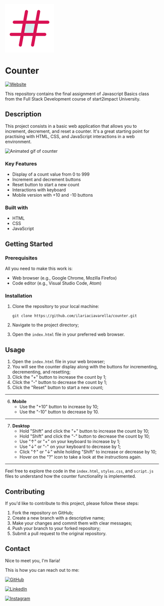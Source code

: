 ![Hash icon](assets/img/favicon.ico)

# Counter

[![Website][website-shield]][website-url]

This repository contains the final assignment of Javascript Basics class from the Full Stack Development course of start2impact University.

## Description

This project consists in a basic web application that allows you to increment, decrement, and reset a counter. It's a great starting point for practising with HTML, CSS, and JavaScript interactions in a web environment.

![Animated gif of counter](assets/img/screen_record.gif)

### Key Features

- Display of a count value from 0 to 999
- Increment and decrement buttons
- Reset button to start a new count
- Interactions with keyboard
- Mobile version with +10 and -10 buttons

### Built with

- HTML
- CSS
- JavaScript

## Getting Started

### Prerequisites

All you need to make this work is:

- Web browser (e.g., Google Chrome, Mozilla Firefox)
- Code editor (e.g., Visual Studio Code, Atom)

### Installation

1. Clone the repository to your local machine:

   ```
   git clone https://github.com/ilariaciavarella/counter.git
   ```

2. Navigate to the project directory;

3. Open the `index.html` file in your preferred web browser.

## Usage

1. Open the `index.html` file in your web browser;
2. You will see the counter display along with the buttons for incrementing, decrementing, and resetting;
3. Click the "+" button to increase the count by 1;
4. Click the "-" button to decrease the count by 1;
5. Click the "Reset" button to start a new count;

---

6. **Mobile**
   - Use the "+10" button to increase by 10;
   - Use the "-10" button to decrease by 10.

---

7. **Desktop**
   - Hold "Shift" and click the "+" button to increase the count by 10;
   - Hold "Shift" and click the "-" button to decrease the count by 10;
   - Use "&uarr;" or "+" on your keyboard to increase by 1;
   - Use "&darr;" or "-" on your keyboard to decrease by 1;
   - Click "&uarr;" or "&darr;" while holding "Shift" to increase or decrease by 10;
   - Hover on the "?" icon to take a look at the instructions again.

---

Feel free to explore the code in the `index.html`, `styles.css`, and `script.js` files to understand how the counter functionality is implemented.

## Contributing

If you'd like to contribute to this project, please follow these steps:

1. Fork the repository on GitHub;
2. Create a new branch with a descriptive name;
3. Make your changes and commit them with clear messages;
4. Push your branch to your forked repository;
5. Submit a pull request to the original repository.

## Contact

Nice to meet you, I'm Ilaria!

This is how you can reach out to me:

[![GitHub][github-shield]][github-url]

[![LinkedIn][linkedin-shield]][linkedin-url]

[![Instagram][instagram-shield]][instagram-url]

<!-- LINKS & IMAGES -->

[website-shield]: https://img.shields.io/badge/Click%20here!-2FB6B2?style=for-the-badge&label=Try%20it%20out&labelColor=1C1719
[website-url]: https://ilariaciavarella-counter.netlify.app
[github-shield]: https://img.shields.io/badge/GitHub-D91254?style=flat-square&label=See%20my%20work%20on&labelColor=1C1719
[github-url]: https://github.com/ilariaciavarella
[linkedin-shield]: https://img.shields.io/badge/LinkedIn-2FB6B2?style=flat-square&label=Connect%20with%20me%20on&labelColor=1C1719
[linkedin-url]: https://www.linkedin.com/in/ilaria-ciavarella/
[instagram-shield]: https://img.shields.io/badge/Instagram-D91254?style=flat-square&label=Follow%20me%20on&labelColor=1C1719
[instagram-url]: https://www.instagram.com/lil.ciavarella/
